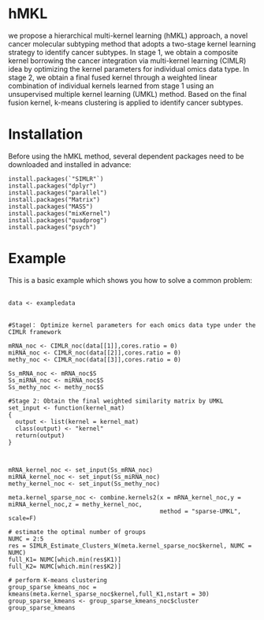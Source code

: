 # hMKL
we propose a hierarchical multi-kernel learning (hMKL) approach, a novel cancer molecular subtyping method that adopts a two-stage kernel learning strategy to identify cancer subtypes. In stage 1, we obtain a composite kernel borrowing the cancer integration via multi-kernel learning (CIMLR) idea by optimizing the kernel parameters for individual omics data type. In stage 2, we obtain a final fused kernel through a weighted linear combination of individual kernels learned from stage 1 using an unsupervised multiple kernel learning (UMKL) method. Based on the final fusion kernel, k-means clustering is applied to identify cancer subtypes.

# Installation
Before using the hMKL method, several dependent packages need to be downloaded and installed in advance:<br>
```
install.packages(`"SIMLR"`)
install.packages("dplyr")
install.packages("parallel")
install.packages("Matrix")
install.packages("MASS")
install.packages("mixKernel")
install.packages("quadprog")
install.packages("psych")
```

# Example
This is a basic example which shows you how to solve a common problem:<br>
<br>
```
data <- exampledata
```

```

#StageⅠ： Optimize kernel parameters for each omics data type under the CIMLR framework

mRNA_noc <- CIMLR_noc(data[[1]],cores.ratio = 0)
miRNA_noc <- CIMLR_noc(data[[2]],cores.ratio = 0) 
methy_noc <- CIMLR_noc(data[[3]],cores.ratio = 0)

Ss_mRNA_noc <- mRNA_noc$S
Ss_miRNA_noc <- miRNA_noc$S
Ss_methy_noc <- methy_noc$S
```
```
#Stage 2: Obtain the final weighted similarity matrix by UMKL
set_input <- function(kernel_mat)
{
  output <- list(kernel = kernel_mat)
  class(output) <- "kernel"
  return(output)
}



mRNA_kernel_noc <- set_input(Ss_mRNA_noc)
miRNA_kernel_noc <- set_input(Ss_miRNA_noc)
methy_kernel_noc <- set_input(Ss_methy_noc)

meta.kernel_sparse_noc <- combine.kernels2(x = mRNA_kernel_noc,y = miRNA_kernel_noc,z = methy_kernel_noc,
                                           method = "sparse-UMKL", scale=F)
```
```
# estimate the optimal number of groups
NUMC = 2:5
res = SIMLR_Estimate_Clusters_W(meta.kernel_sparse_noc$kernel, NUMC = NUMC)
full_K1= NUMC[which.min(res$K1)]
full_K2= NUMC[which.min(res$K2)]
```
```
# perform K-means clustering
group_sparse_kmeans_noc = kmeans(meta.kernel_sparse_noc$kernel,full_K1,nstart = 30) 
group_sparse_kmeans <- group_sparse_kmeans_noc$cluster
group_sparse_kmeans
```
